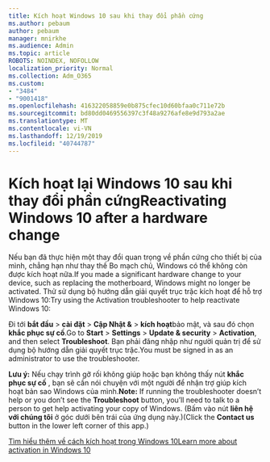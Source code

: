```yaml
---
title: Kích hoạt Windows 10 sau khi thay đổi phần cứng
ms.author: pebaum
author: pebaum
manager: mnirkhe
ms.audience: Admin
ms.topic: article
ROBOTS: NOINDEX, NOFOLLOW
localization_priority: Normal
ms.collection: Adm_O365
ms.custom:
- "3484"
- "9001418"
ms.openlocfilehash: 416322058859e0b875cfec10d60bfaa0c711e72b
ms.sourcegitcommit: bd80dd0469556397c3f48a9276afe8e9d793a2ae
ms.translationtype: MT
ms.contentlocale: vi-VN
ms.lasthandoff: 12/19/2019
ms.locfileid: "40744787"
---
```

# <a name="reactivating-windows-10-after-a-hardware-change"></a><span data-ttu-id="658be-102">Kích hoạt lại Windows 10 sau khi thay đổi phần cứng</span><span class="sxs-lookup"><span data-stu-id="658be-102">Reactivating Windows 10 after a hardware change</span></span>

<span data-ttu-id="658be-103">Nếu bạn đã thực hiện một thay đổi quan trọng về phần cứng cho thiết bị của mình, chẳng hạn như thay thế Bo mạch chủ, Windows có thể không còn được kích hoạt nữa.</span><span class="sxs-lookup"><span data-stu-id="658be-103">If you made a significant hardware change to your device, such as replacing the motherboard, Windows might no longer be activated.</span></span> <span data-ttu-id="658be-104">Thử sử dụng bộ hướng dẫn giải quyết trục trặc kích hoạt để hỗ trợ Windows 10:</span><span class="sxs-lookup"><span data-stu-id="658be-104">Try using the Activation troubleshooter to help reactivate Windows 10:</span></span>

<span data-ttu-id="658be-105">Đi tới **bắt đầu** > **cài đặt** > **Cập Nhật &** > **kích hoạt**bảo mật, và sau đó chọn **khắc phục sự cố**.</span><span class="sxs-lookup"><span data-stu-id="658be-105">Go to **Start** > **Settings** > **Update & security** > **Activation**, and then select **Troubleshoot**.</span></span> <span data-ttu-id="658be-106">Bạn phải đăng nhập như người quản trị để sử dụng bộ hướng dẫn giải quyết trục trặc.</span><span class="sxs-lookup"><span data-stu-id="658be-106">You must be signed in as an administrator to use the troubleshooter.</span></span>

<span data-ttu-id="658be-107">**Lưu ý:** Nếu chạy trình gỡ rối không giúp hoặc bạn không thấy nút **khắc phục sự cố** , bạn sẽ cần nói chuyện với một người để nhận trợ giúp kích hoạt bản sao Windows của mình.</span><span class="sxs-lookup"><span data-stu-id="658be-107">**Note:** If running the troubleshooter doesn’t help or you don’t see the **Troubleshoot** button, you’ll need to talk to a person to get help activating your copy of Windows.</span></span> <span data-ttu-id="658be-108">(Bấm vào nút **liên hệ với chúng tôi** ở góc dưới bên trái của ứng dụng này.)</span><span class="sxs-lookup"><span data-stu-id="658be-108">(Click the **Contact us** button in the lower left corner of this app.)</span></span>

[<span data-ttu-id="658be-109">Tìm hiểu thêm về cách kích hoạt trong Windows 10</span><span class="sxs-lookup"><span data-stu-id="658be-109">Learn more about activation in Windows 10</span></span>](https://support.microsoft.com/help/12440/windows-10-activate)
